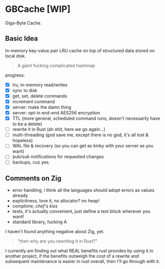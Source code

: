 # GBCache [WIP]

Giga-Byte Cache.

## Basic Idea

In-memory key-value pair LRU cache on top of structured data stored on local disk.
> A giant fucking complicated hashmap

progress:
- [x] lru, in-memory read/writes
- [x] sync to disk
- [x] get, set, delete commands
- [x] increment command
- [x] server: make the damn thing
- [x] server: opt-in end-end AES256 encryption
- [x] TTL (more general, scheduled command runs, doesn't necessarily have to be a delete)
- [ ] rewrite it in Rust (ah shit, here we go again...)
- [ ] multi-threading (god save me, except there is no god, it's all lost & hopeless)
- [ ] WAL file & recovery (so you can get as kinky with your server as you want)
- [ ] pub/sub notifications for requested changes
- [ ] backups, cuz yes.

## Comments on Zig
- error handling, i think all the languages should adopt errors as values already
- explicitness, love it, no allocator? no heap!
- comptime, *chef's kiss*
- tests, it's actually convenient, just define a test block wherever you want!
- standard library, fucking A

I haven't found anything negative about Zig, yet.

> "then why are you rewriting it in Rust?"

I currently am finding out what REAL benefits rust provides by using it in another project,
if the benefits outweigh the cost of a rewrite and subsequent maintenance is easier in rust overall,
then I'll go through with it.
